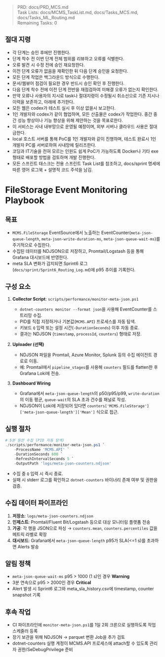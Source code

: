 > PRD: docs/PRD_MCS.md  
> Task Lists: docs/MCMS_TaskList.md, docs/Tasks_MCS.md, docs/Tasks_ML_Routing.md  
> Remaining Tasks: 0

## 절대 지령
- 각 단계는 승인 후에만 진행한다.
- 단계 착수 전 이번 단계 전체 범위를 리뷰하고 오류를 식별한다.
- 오류 발견 시 수정 전에 승인 재요청한다.
- 이전 단계 오류가 없음을 재확인한 뒤 다음 단계 승인을 요청한다.
- 모든 단계 작업은 백그라운드 방식으로 수행한다.
- 문서/웹뷰어 점검이 필요한 경우 반드시 승인 확인 후 진행한다.
- 다음 단계 착수 전에 이전 단계 전반을 재점검하여 미해결 오류가 없는지 확인한다.
- 만약 오류나 사용자의 지시로 task나 절대지령이 수정될시 취소선으로 기존 지시나 이력을 보존하고, 아래에 추가한다.
- 모든 웹은 codex가 테스트 실시 후 이상 없을시 보고한다.
- 1인 개발자와 codex가 같이 협업하며, 모든 산출물은 codex가 작업한다. 중간 중간 성능 향상이나 기능 향상을 위해 제안하는 것을 목표로한다.
- 이 서비스는 사내 내부망으로 운영될 예정이며, 외부 서버나 클라우드 사용은 절대 금한다.
- local 호스트 서버를 통해 PoC를 1인 개발자와 같이 진행하며, 테스트 완료시 1인 개발자 PC를 서버로하여 사내망에 릴리즈한다.
- 코딩과 IT기술을 전혀 모르는 인원도 쉽게 PoC가 가능하도록 Docker나 기타 exe 형태로 배포할 방법을 검토하며 개발 진행한다.
- 모든 스프린트 태스크는 전용 스프린트 Task List를 참조하고, docs/sprint 명세에 따른 영어 로그북 + 설명적 코드 주석을 남김.
# FileStorage Event Monitoring Playbook

## 목표
- `MCMS.FileStorage` EventSource에서 노출하는 EventCounter(`meta-json-queue-length`, `meta-json-write-duration-ms`, `meta-json-queue-wait-ms`)를 주기적으로 수집한다.
- 수집된 데이터를 NDJSON으로 저장하고, Promtail/Logstash 등을 통해 Grafana 대시보드에 반영한다.
- meta SLA 변화가 감지되면 Sprint6 로그(`docs/sprint/Sprint6_Routing_Log.md`)에 p95 추이를 기록한다.

## 구성 요소
1. **Collector Script**: `scripts/performance/monitor-meta-json.ps1`
   - `dotnet-counters monitor --format json`을 사용해 EventCounter를 스트리밍 수집.
   - PID를 직접 지정하거나 기본값(`MCMS.API`) 프로세스를 자동 탐색.
   - 키보드 `Q` 입력 또는 설정 시간(`-DurationSeconds`) 이후 자동 종료.
   - 결과는 NDJSON (`timestamp`, `processId`, `counters`) 형태로 저장.

2. **Uploader (선택)**
   - NDJSON 파일을 Promtail, Azure Monitor, Splunk 등의 수집 에이전트 경로로 이동.
   - 예: Promtail에서 `pipeline_stages`를 사용해 `counters` 필드를 flatten한 후 Grafana Loki에 전송.

3. **Dashboard Wiring**
   - Grafana에서 `meta-json-queue-length`의 p50/p95/p99, `write-duration`의 이동 평균, `queue-wait`의 SLA 초과 건수를 패널로 작성.
   - NDJSON이 Loki에 저장되어 있다면 `counters['MCMS.FileStorage']['meta-json-queue-length']['Mean']` 식으로 접근.

## 실행 절차
```powershell
# 5분 동안 수집 (PID 자동 탐색)
./scripts/performance/monitor-meta-json.ps1 `
    -ProcessName 'MCMS.API' `
    -DurationSeconds 600 `
    -RefreshIntervalSeconds 5 `
    -OutputPath 'logs/meta-json-counters.ndjson'
```
- 수집 중 `Q` 입력 시 즉시 종료.
- 실패 시 stderr 로그를 확인하고 `dotnet-counters` 바이너리 존재 여부 및 권한을 검증.

## 수집 데이터 파이프라인
1. **저장소**: `logs/meta-json-counters.ndjson`
2. **인제스트**: Promtail/Fluent Bit/Logstash 등으로 대상 모니터링 플랫폼 전송
3. **가공**: 각 행을 JSON으로 파싱 → `counters.mean`, `counters.percentiles` 값을 메트릭 라벨로 확장
4. **대시보드**: Grafana에서 `meta-json-queue-length` p95가 SLA(<=1 s)를 초과하면 Alerts 발송

## 알림 정책
- `meta-json-queue-wait-ms` p95 > 1000 (1 s)인 경우 **Warning**
- 3분 연속으로 p95 > 2000인 경우 **Critical**
- Alert 발생 시 Sprint6 로그와 meta_sla_history.csv에 timestamp, counter snapshot 기록

## 후속 작업
- CI 파이프라인에 `monitor-meta-json.ps1`를 1일 2회 크론으로 실행하도록 작업 스케줄러 등록
- 장기 보관을 위해 NDJSON -> parquet 변환 Job을 추가 검토
- dotnet-counters 실행 계정이 MCMS.API 프로세스에 attach할 수 있도록 관리자 권한/SeDebugPrivilege 준비

